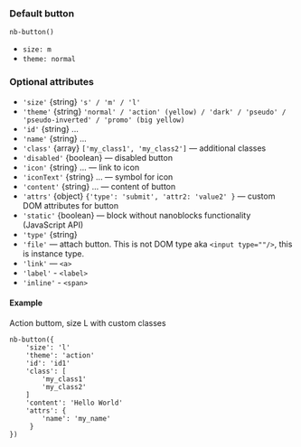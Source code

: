 ### Default button

```
nb-button()
```

* `size: m`
* `theme: normal`

### Optional attributes

* `'size'` {string} `'s' / 'm' / 'l'`
* `'theme'` {string} `'normal' / 'action' (yellow) / 'dark' / 'pseudo' / 'pseudo-inverted' / 'promo' (big yellow)`
* `'id'` {string} ...
* `'name'` {string} ...
* `'class'` {array} `['my_class1', 'my_class2']` — additional classes
* `'disabled'` {boolean} — disabled button
* `'icon'` {string} ... — link to icon
* `'iconText'` {string} ... — symbol for icon
* `'content'` {string} ... — content of button
* `'attrs'` {object} `{'type': 'submit', 'attr2: 'value2' }` — custom DOM attributes for button
* `'static'` {boolean} — block without nanoblocks functionality (JavaScript API)
* `'type'` {string}
*   `'file'` — attach button. This is not DOM type aka `<input type=""/>`, this is instance type.
*   `'link'` — `<a>`
*   `'label'` - `<label>`
*   `'inline'` - `<span>`

#### Example

Action buttom, size L with custom classes

```
nb-button({
    'size': 'l'
    'theme': 'action'
    'id': 'id1'
    'class': [
        'my_class1'
        'my_class2'
    ]
    'content': 'Hello World'
    'attrs': {
        'name': 'my_name'
     }
})
```
